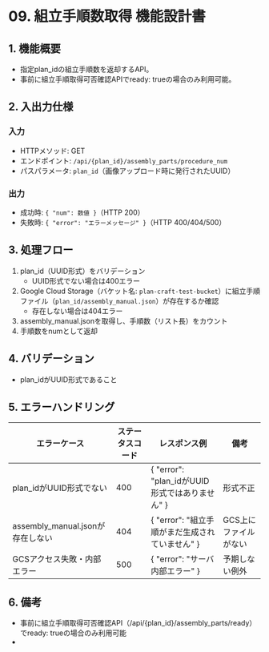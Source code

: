 <!-- filepath: c:\Users\sora1\Desktop\myapp\plan_craft\doc\機能設計\09_組立手順数確認.md -->

# 09. 組立手順数取得 機能設計書

## 1. 機能概要

- 指定plan_idの組立手順数を返却するAPI。
- 事前に組立手順取得可否確認APIでready: trueの場合のみ利用可能。

## 2. 入出力仕様

### 入力

- HTTPメソッド: GET
- エンドポイント: `/api/{plan_id}/assembly_parts/procedure_num`
- パスパラメータ: `plan_id`（画像アップロード時に発行されたUUID）

### 出力

- 成功時: `{ "num": 数値 }`（HTTP 200）
- 失敗時: `{ "error": "エラーメッセージ" }`（HTTP 400/404/500）

## 3. 処理フロー

1. plan_id（UUID形式）をバリデーション
   - UUID形式でない場合は400エラー
2. Google Cloud Storage（バケット名: `plan-craft-test-bucket`）に組立手順ファイル（`plan_id/assembly_manual.json`）が存在するか確認
   - 存在しない場合は404エラー
3. assembly_manual.jsonを取得し、手順数（リスト長）をカウント
4. 手順数をnumとして返却

## 4. バリデーション

- plan_idがUUID形式であること

## 5. エラーハンドリング

| エラーケース                | ステータスコード | レスポンス例                                 | 備考                         |
|----------------------------|------------------|---------------------------------------------|------------------------------|
| plan_idがUUID形式でない    | 400              | { "error": "plan_idがUUID形式ではありません" } | 形式不正                     |
| assembly_manual.jsonが存在しない | 404         | { "error": "組立手順がまだ生成されていません" } | GCS上にファイルがない         |
| GCSアクセス失敗・内部エラー| 500              | { "error": "サーバ内部エラー" }             | 予期しない例外                |

## 6. 備考

- 事前に組立手順取得可否確認API（/api/{plan_id}/assembly_parts/ready）でready: trueの場合のみ利用可能
- 
